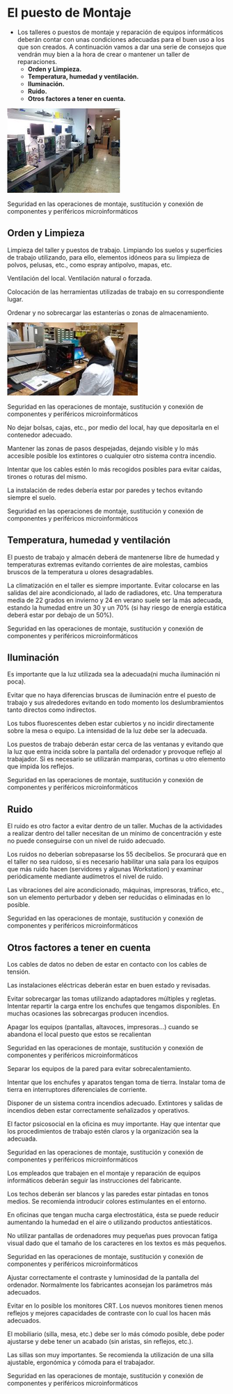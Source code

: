 # El puesto de Montaje

* Los talleres o puestos de montaje y reparación de equipos informáticos deberán contar con unas condiciones adecuadas para el buen uso a los que son creados\. A continuación vamos a dar una serie de consejos que vendrán muy bien a la hora de crear o mantener un taller de reparaciones\.
  * __Orden y Limpieza\.__
  * __Temperatura, humedad y ventilación\.__
  * __Iluminación\.__
  * __Ruido\.__
  * __Otros factores a tener en cuenta\.__

![imagen](img/4_El_puesto_de_montaje0.png)

Seguridad en las operaciones de montaje, sustitución y conexión de componentes y periféricos microinformáticos

## Orden y Limpieza

Limpieza del taller y puestos de trabajo\. Limpiando los suelos y superficies de trabajo utilizando, para ello, elementos idóneos para su limpieza de polvos, pelusas, etc\., como espray antipolvo,  mapas, etc\.

Ventilación del local\. Ventilación natural o forzada\.

Colocación de las herramientas utilizadas de trabajo en su correspondiente lugar\.

Ordenar y no sobrecargar las estanterías o zonas de almacenamiento\.

![imagen](img/4_El_puesto_de_montaje1.jpg)

Seguridad en las operaciones de montaje, sustitución y conexión de componentes y periféricos microinformáticos

No dejar bolsas, cajas, etc\., por medio del local, hay que depositarla en el contenedor adecuado\.

Mantener las zonas de pasos despejadas, dejando visible y lo más accesible posible los extintores o cualquier otro sistema contra incendio\.

Intentar que los cables estén lo más recogidos posibles para evitar caídas, tirones o roturas del mismo\.

La instalación de redes debería estar por paredes y techos evitando siempre el suelo\.

Seguridad en las operaciones de montaje, sustitución y conexión de componentes y periféricos microinformáticos

## Temperatura, humedad y ventilación

El puesto de trabajo y almacén deberá de mantenerse libre de humedad y temperaturas extremas evitando corrientes de aire molestas, cambios bruscos de la temperatura u olores desagradables\.

La climatización en el taller es siempre importante\. Evitar colocarse en las salidas del aire acondicionado, al lado de radiadores, etc\. Una temperatura media de 22 grados en invierno y 24 en verano suele ser la más adecuada, estando la humedad entre un 30 y un 70% \(si hay riesgo de energía estática deberá estar por debajo de un 50%\)\.

Seguridad en las operaciones de montaje, sustitución y conexión de componentes y periféricos microinformáticos

## Iluminación

Es importante que la luz utilizada sea la adecuada\(ni mucha iluminación ni poca\)\.

Evitar que no haya diferencias bruscas de iluminación entre el puesto de trabajo y sus alrededores evitando en todo momento los deslumbramientos tanto directos como indirectos\.

Los tubos fluorescentes deben estar cubiertos y no incidir directamente sobre la mesa o equipo\. La intensidad de la luz debe ser la adecuada\.

Los puestos de trabajo deberán estar cerca de las ventanas y evitando que la luz que entra incida sobre la pantalla del ordenador y provoque reflejo al trabajador\. Si es necesario se utilizarán mamparas, cortinas u otro elemento que impida los reflejos\.

Seguridad en las operaciones de montaje, sustitución y conexión de componentes y periféricos microinformáticos

## Ruido

El ruido es otro factor a evitar dentro de un taller\. Muchas de la actividades a realizar dentro del taller necesitan de un mínimo de concentración y este no puede conseguirse con un nivel de ruido adecuado\.

Los ruidos no deberían sobrepasarse los 55 decibelios\. Se procurará que en el taller no sea ruidoso, si es necesario habilitar una sala para los equipos que más ruido hacen \(servidores y algunas Workstation\) y examinar periódicamente mediante audímetros el nivel de ruido\.

Las vibraciones del aire acondicionado, máquinas, impresoras, tráfico, etc\., son un elemento perturbador y deben ser reducidas o eliminadas en lo posible\.

Seguridad en las operaciones de montaje, sustitución y conexión de componentes y periféricos microinformáticos

## Otros factores a tener en cuenta

Los cables de datos no deben de estar en contacto con los cables de tensión\.

Las instalaciones eléctricas deberán estar en buen estado y revisadas\.

Evitar sobrecargar las tomas utilizando adaptadores múltiples y regletas\. Intentar repartir la carga entre los enchufes que tengamos disponibles\. En muchas ocasiones las sobrecargas producen incendios\.

Apagar los equipos \(pantallas, altavoces, impresoras…\) cuando se abandona el local puesto que estos se recalientan

Seguridad en las operaciones de montaje, sustitución y conexión de componentes y periféricos microinformáticos

Separar los equipos de la pared para evitar sobrecalentamiento\.

Intentar que los enchufes y aparatos tengan toma de tierra\. Instalar toma de tierra en interruptores diferenciales de corriente\.

Disponer de un sistema contra incendios adecuado\. Extintores y salidas de incendios deben  estar correctamente señalizados y operativos\.

El factor psicosocial en la oficina es muy importante\. Hay que intentar que los procedimientos de trabajo estén claros y la organización sea la adecuada\.

Seguridad en las operaciones de montaje, sustitución y conexión de componentes y periféricos microinformáticos

Los empleados que trabajen en el montaje y reparación de equipos informáticos deberán seguir las instrucciones del fabricante\.

Los techos deberán ser blancos y las paredes estar pintadas en tonos medios\. Se recomienda introducir colores estimulantes en el entorno\.

En oficinas que tengan mucha carga electrostática, ésta se puede reducir aumentando la humedad en el aire o utilizando productos antiestáticos\.

No utilizar pantallas de ordenadores muy pequeñas pues provocan fatiga  visual dado que el tamaño de los caracteres en los textos es más pequeños\.

Seguridad en las operaciones de montaje, sustitución y conexión de componentes y periféricos microinformáticos

Ajustar correctamente el contraste y luminosidad de la pantalla del ordenador\. Normalmente los fabricantes aconsejan los parámetros más adecuados\.

Evitar en lo posible los monitores CRT\. Los nuevos monitores tienen menos reflejos  y mejores capacidades de contraste con lo cual los hacen más adecuados\.

El mobiliario \(silla, mesa, etc\.\) debe ser lo más cómodo posible, debe poder ajustarse y debe tener un acabado \(sin aristas, sin reflejos, etc\.\)\.

Las sillas son muy importantes\. Se recomienda la utilización de una silla ajustable, ergonómica y cómoda para el trabajador\.

Seguridad en las operaciones de montaje, sustitución y conexión de componentes y periféricos microinformáticos
